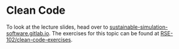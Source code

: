 # Clean Code

To look at the lecture slides, head over to [sustainable-simulation-software.gitlab.io](https://sustainable-simulation-software.gitlab.io/course-material/slides/clean_code/index.html#/title-slide).
The exercises for this topic can be found at [RSE-102/clean-code-exercises](https://github.com/RSE-102/clean-code-exercises).
